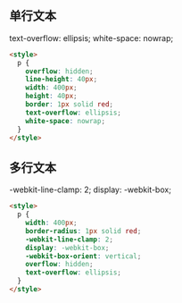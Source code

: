 ## 单行文本

text-overflow: ellipsis;
white-space: nowrap;

```html
<style>
  p {
    overflow: hidden;
    line-height: 40px;
    width: 400px;
    height: 40px;
    border: 1px solid red;
    text-overflow: ellipsis;
    white-space: nowrap;
  }
</style>
```

## 多行文本

-webkit-line-clamp: 2;
display: -webkit-box;

```html
<style>
  p {
    width: 400px;
    border-radius: 1px solid red;
    -webkit-line-clamp: 2;
    display: -webkit-box;
    -webkit-box-orient: vertical;
    overflow: hidden;
    text-overflow: ellipsis;
  }
</style>
```
